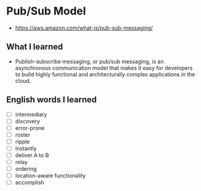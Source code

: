 # Pub/Sub Model
- https://aws.amazon.com/what-is/pub-sub-messaging/

## What I learned
- Publish-subscribe messaging, or pub/sub messaging, is an asynchronous communication model that makes it easy for developers to build highly functional and architecturally complex applications in the cloud.

## English words I learned
- [ ] intermediary
- [ ] discovery
- [ ] error-prone
- [ ] roster
- [ ] ripple
- [ ] instantly
- [ ] deliver A to B
- [ ] relay
- [ ] ordering
- [ ] location-aware functionality
- [ ] accomplish
